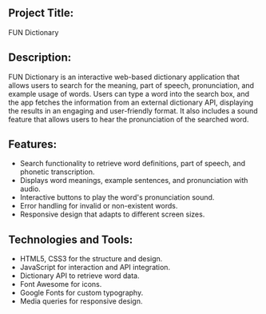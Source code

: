 ## Project Title:
FUN Dictionary

## Description:
FUN Dictionary is an interactive web-based dictionary application that allows users to search for the meaning, part of speech, pronunciation, and example usage of words. Users can type a word into the search box, and the app fetches the information from an external dictionary API, displaying the results in an engaging and user-friendly format. It also includes a sound feature that allows users to hear the pronunciation of the searched word.

## Features:
- Search functionality to retrieve word definitions, part of speech, and phonetic transcription.
- Displays word meanings, example sentences, and pronunciation with audio.
- Interactive buttons to play the word's pronunciation sound.
- Error handling for invalid or non-existent words.
- Responsive design that adapts to different screen sizes.

## Technologies and Tools:
- HTML5, CSS3 for the structure and design.
- JavaScript for interaction and API integration.
- Dictionary API to retrieve word data.
- Font Awesome for icons.
- Google Fonts for custom typography.
- Media queries for responsive design.
